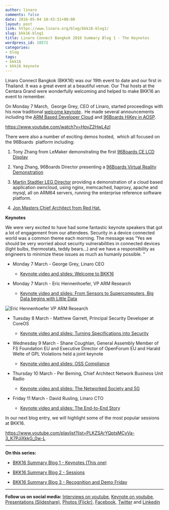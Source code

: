 ```yaml
---
author: linaro
comments: false
date: 2016-05-04 10:43:51+00:00
layout: post
link: https://www.linaro.org/blog/bkk16-blog1/
slug: bkk16-blog1
title: Linaro Connect Bangkok 2016 Summary Blog 1 - The Keynotes
wordpress_id: 10572
categories:
- blog
tags:
- bkk16
- bkk16 keynote
---
```


Linaro Connect Bangkok (BKK16) was our 19th event to date and our first in Thailand. It was a great event at a beautiful venue. Our Thai hosts at the Centara Grand were wonderfully welcoming and helped to make BKK16 an event to remember.

On Monday 7 March,  George Grey, CEO of Linaro, started proceedings with his now traditional [welcome keynote](https://www.youtube.com/watch?v=HpvZ2HwL4zI).  He made several announcements including the [ARM Based Developer Cloud](http://www.linaro.org/news/linaro-announces-arm-based-developer-cloud-2/) and [96Boards HiKey in AOSP](http://www.linaro.org/news/linaro-announces-support-for-96boards-hikey-in-aosp/).

https://www.youtube.com/watch?v=HpvZ2HwL4zI

There were also a number of exciting demos hosted,  which all focused on the 96Boards  platform including:



 	
  1. Tony Zhang from LeMaker demonstrating the first [96Boards CE LCD Display](https://www.youtube.com/watch?v=IwPsZOBSQTc#t=21m17s)

 	
  2. Yang Zhang, 96Boards Director presenting a [96Boards Virtual Reality Demonstration](https://www.youtube.com/watch?v=IwPsZOBSQTc#t=24m23s)

 	
  3. [Martin Stadtler LEG Director](https://www.youtube.com/watch?v=IwPsZOBSQTc#t=34m43s) providing a demonstration of a cloud based application owncloud, using nginx, memcached, haproxy, apache and mysql, all on ARM64 servers, running the enterprise reference software platform.

 	
  4. [ Jon Masters Chief Architect from Red Hat.](https://www.youtube.com/watch?v=IwPsZOBSQTc#t=28m05s)


**Keynotes**

We were very excited to have had some fantastic keynote speakers that got a lot of engagement from our attendees. Security in a device connected world was a common theme each morning. The message was “Yes we should be very worried about security vulnerabilities in connected devices (light bulbs, thermostats, teddy bears…) and we have a responsibility as engineers to minimize these issues as much as humanly possible. “





 	
  * Monday 7 March - George Grey, Linaro CEO

 	
    * [Keynote video and slides: Welcome to BKK16](https://www.youtube.com/watch?v=HpvZ2HwL4zI)




 	
  * Monday 7 March - Eric Hennenhoefer, VP ARM Research

 	
    * [Keynote video and slides: From Sensors to Supercomputers, Big Data begins with Little Data](https://www.youtube.com/watch?v=fU-SWtv2TlE)





![Eric Hennenhoefer VP ARM Research](http://www.linaro.org/wp-content/uploads/2016/05/Eric-Hennenhoefer-VP-ARM-Research.jpg)



 	
  * Tuesday 8 March - Matthew Garrett, Principal Security Developer at CoreOS

 	
    * [Keynote video and slides: Turning Specifications into Security](https://www.youtube.com/watch?v=798NDrLH36U)




 	
  * Wednesday 9 March - Shane Coughlan, General Assembly Member of FS Foundation EU and Executive Director of OpenForum EU and Harald Welte of GPL Violations held a joint keynote

 	
    * [Keynote video and slides: OSS Compliance](https://www.youtube.com/watch?v=b4Bli8h0V-Q)




 	
  * Thursday 10 March - Per Beming, Chief Architect Network Business Unit Radio

 	
    * [Keynote video and slides: The Networked Society and 5G](https://www.youtube.com/watch?v=s09kjutkKmg&feature=youtu.be)




 	
  * Friday 11 March - David Rusling, Linaro CTO

 	
    * [Keynote video and slides: The End-to-End Story](https://www.youtube.com/watch?v=GFvd2nHiFvU)







In our next blog entry, we will highlight some of the most popular sessions at BKK16.

https://www.youtube.com/playlist?list=PLKZSArYQptsMCyVa-3_K7PJjXkkG_0w-L



* * *



**On this series:**



 	
  * [BKK16 Summary Blog 1 - Keynotes (This one)](/blog/bkk16-blog1/)

 	
  * [BKK16 Summary Blog 2 - Sessions](/blog/bkk16-blog2/)

 	
  * [BKK16 Summary Blog 3 - Recognition and Demo Friday](/blog/bkk16-blog3/)





* * *



**Follow us on social media:**
[Interviews on youtube](https://www.youtube.com/user/linaroorg?sub_confirmation=1&utm_source=Linaro.org&utm_medium=blog&utm_campaign=social), [Keynote on youtube](https://www.youtube.com/user/linaroOnAir?sub_confirmation=1&utm_source=Linaro.org&utm_medium=blog&utm_campaign=social), [Presentations (Slideshare)](http://www.slideshare.net/linaroorg?utm_source=Linaro.org&utm_medium=blog&utm_campaign=social),
[Photos (Flickr)](https://www.flickr.com/photos/linaroorg?utm_source=Linaro.org&utm_medium=blog&utm_campaign=social), [Facebook](https://www.facebook.com/LinaroOrg?utm_source=Linaro.org&utm_medium=blog&utm_campaign=social), [Twitter](https://twitter.com/linaroorg?utm_source=Linaro.org&utm_medium=blog&utm_campaign=social) and [Linkedin](https://www.linkedin.com/company/1026961?utm_source=Linaro.org&utm_medium=blog&utm_campaign=social)
